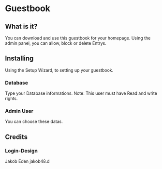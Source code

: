 # Guestbook
## What is it?
You can download and use this guestbook for your homepage. Using the admin panel, you can allow, block or delete Entrys.

## Installing
Using the Setup Wizard, to setting up your guestbook.

### Database
Type your Database informations. Note: This user must have Read and write rights.

### Admin User
You can choose these datas.

## Credits
### Login-Design
Jakob Eden
jakob48.d
